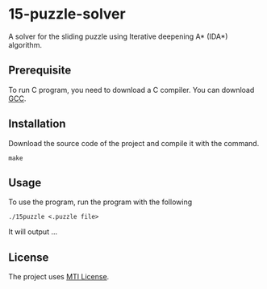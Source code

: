 # 15-puzzle-solver

A solver for the sliding puzzle using Iterative deepening A* (IDA*) algorithm. 

## Prerequisite

To run C program, you need to download a C compiler. You can download [GCC](https://gcc.gnu.org/).

## Installation

Download the source code of the project and compile it with the command. 
```
make
```
## Usage

To use the program, run the program with the following
```
./15puzzle <.puzzle file>
```
It will output ...

## License

The project uses [MTI License](<LICENSE>).
